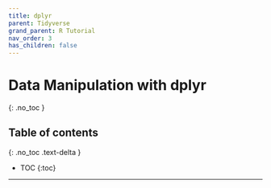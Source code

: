```yaml
---
title: dplyr
parent: Tidyverse
grand_parent: R Tutorial
nav_order: 3
has_children: false
---
```


# Data Manipulation with dplyr
{: .no_toc }


## Table of contents
{: .no_toc .text-delta }

- TOC
{:toc}

---
